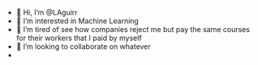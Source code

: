 - 👋 Hi, I’m @LAguirr
- 👀 I’m interested in Machine Learning 
- 🌱 I’m tired of see how companies reject me but pay the same courses for their workers that I paid by myself
- 💞️ I’m looking to collaborate on whatever
- 
<!---
LAguirr/LAguirr is a ✨ special ✨ repository because its `README.md` (this file) appears on your GitHub profile.
You can click the Preview link to take a look at your changes.
--->
